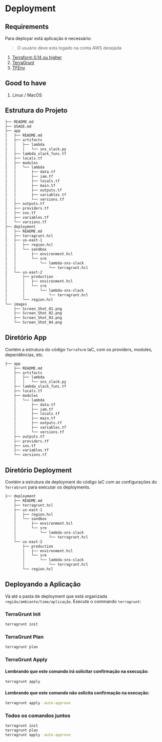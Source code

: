 # Deployment

## Requirements

Para deployar está aplicação é necessário:

> O usuário deve esta logado na conta AWS desejada

1. [Terraform 0.14 ou higher](https://www.terraform.io/downloads) 
2. [TerraGrunt](https://terragrunt.gruntwork.io/docs/getting-started/install)
3. [TFEnv](https://github.com/tfutils/tfenv)

## Good to have

1. Linux / MacOS

## Estrutura do Projeto

```bash
├── README.md
├── USAGE.md
├── app
│   ├── README.md
│   ├── artifacts
│   │   ├── lambda
│   │   │   └── sns_slack.py
│   ├── lambda_slack_func.tf
│   ├── locals.tf
│   ├── modules
│   │   └── lambda
│   │       ├── data.tf
│   │       ├── iam.tf
│   │       ├── locals.tf
│   │       ├── main.tf
│   │       ├── outputs.tf
│   │       ├── variables.tf
│   │       └── versions.tf
│   ├── outputs.tf
│   ├── providers.tf
│   ├── sns.tf
│   ├── variables.tf
│   └── versions.tf
├── deployment
│   ├── README.md
│   ├── terragrunt.hcl
│   ├── us-east-1
│   │   ├── region.hcl
│   │   └── sandbox
│   │       ├── environment.hcl
│   │       └── sre
│   │           └── lambda-sns-slack
│   │               └── terragrunt.hcl
│   └── us-east-2
│       ├── production
│       │   ├── environment.hcl
│       │   └── sre
│       │       └── lambda-sns-slack
│       │           └── terragrunt.hcl
│       └── region.hcl
└── images
    ├── Screen_Shot_01.png
    ├── Screen_Shot_02.png
    ├── Screen_Shot_03.png
    └── Screen_Shot_04.png
```

## Diretório App

Contém a estrutura do código `Terraform` IaC, com os providers, modules, dependências, etc. 

```bash
├── app
    ├── README.md
    ├── artifacts
    │   ├── lambda
    │   │   └── sns_slack.py
    ├── lambda_slack_func.tf
    ├── locals.tf
    ├── modules
    │   └── lambda
    │       ├── data.tf
    │       ├── iam.tf
    │       ├── locals.tf
    │       ├── main.tf
    │       ├── outputs.tf
    │       ├── variables.tf
    │       └── versions.tf
    ├── outputs.tf
    ├── providers.tf
    ├── sns.tf
    ├── variables.tf
    └── versions.tf
```

## Diretório Deployment

Contém a estrutura de deployment do código IaC com as configurações do `TerraGrunt` para executar os deployments.

```bash
├── deployment
    ├── README.md
    ├── terragrunt.hcl
    ├── us-east-1
    │   ├── region.hcl
    │   └── sandbox
    │       ├── environment.hcl
    │       └── sre
    │           └── lambda-sns-slack
    │               └── terragrunt.hcl
    └── us-east-2
        ├── production
        │   ├── environment.hcl
        │   └── sre
        │       └── lambda-sns-slack
        │           └── terragrunt.hcl
        └── region.hcl
```

## Deployando a Aplicação

Vá até a pasta de deployment que está organizada `região/ambiente/time/aplicação`.
Execute o commando `terragrunt`:

### TerraGrunt Init

```bash
terragrunt init
```

### TerraGrunt Plan

```bash
terragrunt plan
```

### TerraGrunt Apply

#### Lembrando que este comando irá solicitar confirmação na execução:

```bash
terragrunt apply
```

#### Lembrando que este comando não solicita confirmação na execução:

```bash
terragrunt apply -auto-approve
```

### Todos os comandos juntos


```bash
terragrunt init
terragrunt plan
terragrunt apply -auto-approve
```
